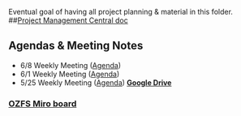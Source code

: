 Eventual goal of having all project planning & material in this folder.
##[Project Management Central doc](https://docs.google.com/document/d/1udB_CSLNZoDyq_w0sh8Y4JoSCOIQjkshG5vGUT31l3g/edit)

## Agendas & Meeting Notes
- 6/8 Weekly Meeting ([Agenda](https://docs.google.com/document/d/1KKOFqAFaNK6nEyo_3oCTcg5n8wr5LlalLgjev_pQlvE/edit?usp=sharing))
- 6/1 Weekly Meeting ([Agenda](https://docs.google.com/document/d/1wIxlR6-dm0yR16uz2UJqMuIMw-IndoBW6MGjV9i4eSg/edit?usp=sharing))
- 5/25 Weekly Meeting ([Agenda](https://docs.google.com/document/d/1GhV-d-_izzt6yvY3Pp112s4z752Tj9B-ZSWHLw90Ye4/edit?usp=sharing))
**[Google Drive](https://drive.google.com/drive/folders/1kXyuum2LWyT438kzR3LC4qLewkOQzLlY?usp=sharing)**

### [OZFS Miro board](https://miro.com/app/board/uXjVO0ZP-6o=/)
